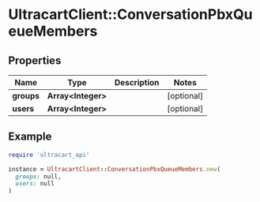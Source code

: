 # UltracartClient::ConversationPbxQueueMembers

## Properties

| Name | Type | Description | Notes |
| ---- | ---- | ----------- | ----- |
| **groups** | **Array&lt;Integer&gt;** |  | [optional] |
| **users** | **Array&lt;Integer&gt;** |  | [optional] |

## Example

```ruby
require 'ultracart_api'

instance = UltracartClient::ConversationPbxQueueMembers.new(
  groups: null,
  users: null
)
```

